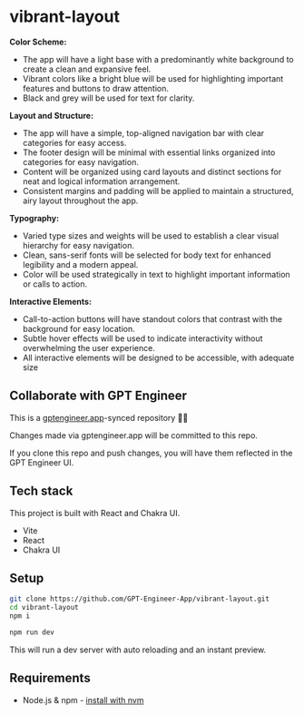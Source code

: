 # vibrant-layout

**Color Scheme:**
- The app will have a light base with a predominantly white background to create a clean and expansive feel.
- Vibrant colors like a bright blue will be used for highlighting important features and buttons to draw attention.
- Black and grey will be used for text for clarity.

**Layout and Structure:**
- The app will have a simple, top-aligned navigation bar with clear categories for easy access.
- The footer design will be minimal with essential links organized into categories for easy navigation.
- Content will be organized using card layouts and distinct sections for neat and logical information arrangement.
- Consistent margins and padding will be applied to maintain a structured, airy layout throughout the app.

**Typography:**
- Varied type sizes and weights will be used to establish a clear visual hierarchy for easy navigation.
- Clean, sans-serif fonts will be selected for body text for enhanced legibility and a modern appeal.
- Color will be used strategically in text to highlight important information or calls to action.

**Interactive Elements:**
- Call-to-action buttons will have standout colors that contrast with the background for easy location.
- Subtle hover effects will be used to indicate interactivity without overwhelming the user experience.
- All interactive elements will be designed to be accessible, with adequate size

## Collaborate with GPT Engineer

This is a [gptengineer.app](https://gptengineer.app)-synced repository 🌟🤖

Changes made via gptengineer.app will be committed to this repo.

If you clone this repo and push changes, you will have them reflected in the GPT Engineer UI.

## Tech stack

This project is built with React and Chakra UI.

- Vite
- React
- Chakra UI

## Setup

```sh
git clone https://github.com/GPT-Engineer-App/vibrant-layout.git
cd vibrant-layout
npm i
```

```sh
npm run dev
```

This will run a dev server with auto reloading and an instant preview.

## Requirements

- Node.js & npm - [install with nvm](https://github.com/nvm-sh/nvm#installing-and-updating)
